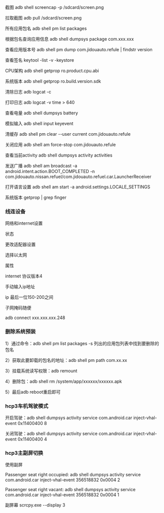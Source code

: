 截图									adb shell screencap -p /sdcard/screen.png

拉取截图							adb pull /sdcard/screen.png

所有应用包名					adb shell pm list packages

根据包名查询应用信息	adb shell dumpsys package com.xxx.xxx

查看应用版本号				adb shell pm dump com.jidouauto.refule | findstr version

查看签名							keytool -list -v -keystore

CPU架构							adb shell getprop ro.product.cpu.abi

系统版本							adb shell getprop ro.build.version.sdk

清除日志							adb logcat -c

打印日志							adb logcat -v time > 640

查看电量							adb shell dumpsys battery

模拟输入							adb shell input keyevent

清缓存								adb shell pm clear --user current com.jidouauto.refule

关闭应用							adb shell am force-stop com.jidouauto.refule

查看当前activity				adb shell dumpsys activity activities

发送广播							adb shell am broadcast -a android.intent.action.BOOT_COMPLETED -n com.jidouauto.nissan.refuel/com.jidouauto.refuel.car.LauncherReceiver

打开语言设置					adb shell am start -a android.settings.LOCALE_SETTINGS

系统版本							getprop | grep finger







### 线连设备

网络和internet设置

状态

更改适配器设置

选择以太网

属性

internet 协议版本4

手动输入ip地址

ip 最后一位150-200之间

子网掩码随便

adb connect xxx.xxx.xxx.248



### 删除系统预装

1）通过命令：adb shell pm list packages -s 列出的应用包列表中找到要删除的包名

2）获取此要卸载的包名的地址：adb shell pm path com.xx.xx

3）挂载系统读写权限：adb remount

4）删除包：adb shell rm /system/app/xxxxxx/xxxxxx.apk

5）最后adb reboot重启即可



### hcp3车机驾驶模式

开启驾驶：adb shell dumpsys activity service com.android.car inject-vhal-event 0x11400400 8

关闭驾驶：adb shell dumpsys activity service com.android.car inject-vhal-event 0x11400400 4



### hcp3主副屏切换

使用副屏

Passenger seat right occupied:
adb shell dumpsys activity service com.android.car inject-vhal-event 356518832 0x0004 2

Passenger seat right vacant:
adb shell dumpsys activity service com.android.car inject-vhal-event 356518832 0x0004 1



副屏幕  scrcpy.exe --display 3

